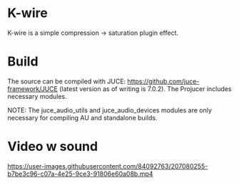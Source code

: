# K-wire
K-wire is a simple compression -> saturation plugin effect.

# Build
The source can be compiled with JUCE: https://github.com/juce-framework/JUCE (latest version as of writing is 7.0.2). The Projucer includes necessary modules.

NOTE: The juce_audio_utils and juce_audio_devices modules are only necessary for compiling AU and standalone builds.

# Video w sound
https://user-images.githubusercontent.com/84092763/207080255-b7be3c96-c07a-4e25-9ce3-91806e60a08b.mp4


